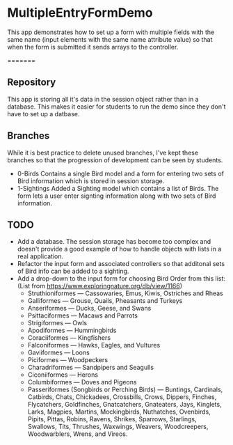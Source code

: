 # MultipleEntryFormDemo
This app demonstrates how to set up a form with multiple fields with the same name (input elements with the same name attribute value)
so that when the form is submitted it sends arrays to the controller.

=======
## Repository
This app is storing all it's data in the session object rather than in a database. This makes it easier for students to run the demo since they don't have to set up a datbase.

## Branches
While it is best practice to delete unused branches, I've kept these branches so that the progression of development can be seen by students.
- 0-Birds
  Contains a single Bird model and a form for entering two sets of Bird information which is stored in session storage.
- 1-Sightings
  Added a Sighting model which contains a list of Birds. The form lets a user enter signting information along with two sets of Bird information.
  
## TODO
- Add a database. The session storage has become too complex and doesn't provide a good example of how to handle objects with lists in a real application.
- Refactor the input form and associated controllers so that additonal sets of Bird info can be added to a sighting.
- Add a drop-down to the input form for choosing Bird Order from this list:  
  (List from https://www.exploringnature.org/db/view/1166)
  - Struthioniformes — Cassowaries, Emus, Kiwis, Ostriches and Rheas
  - Galliformes — Grouse, Quails, Pheasants and Turkeys
  - Anseriformes — Ducks, Geese, and Swans
  - Psittaciformes — Macaws and Parrots
  - Strigiformes — Owls
  - Apodiformes — Hummingbirds
  - Coraciiformes — Kingfishers
  - Falconiformes — Hawks, Eagles, and Vultures
  - Gaviiformes — Loons
  - Piciformes — Woodpeckers
  - Charadriformes — Sandpipers and Seagulls
  - Ciconiiformes — Herons
  - Columbiformes — Doves and Pigeons
  - Passeriformes (Songbirds or Perching Birds) — Buntings, Cardinals, Catbirds, Chats, Chickadees, Crossbills, Crows, Dippers, Finches, Flycatchers, Goldfinches, Gnatcatchers, Gnateaters, Jays, Kinglets, Larks, Magpies, Martins, Mockingbirds, Nuthatches, Ovenbirds, Pipits, Pittas, Robins, Ravens, Shrikes, Sparrows, Starlings, Swallows, Tits, Thrushes, Waxwings, Weavers, Woodcreepers, Woodwarblers, Wrens, and Vireos.
  
